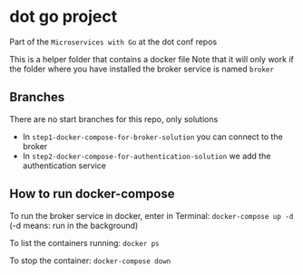 # dot go project
Part of the `Microservices with Go` at the dot conf repos

This is a helper folder that contains a docker file
Note that it will only work if the folder where you have installed the broker service is named `broker`

## Branches
There are no start branches for this repo, only solutions
- In `step1-docker-compose-for-broker-solution` you can connect to the broker
- In `step2-docker-compose-for-authentication-solution` we add the authentication service

## How to run docker-compose
To run the broker service in docker, enter in Terminal:
`docker-compose up -d`
(-d means: run in the background)

To list the containers running:
`docker ps`

To stop the container:
`docker-compose down`
